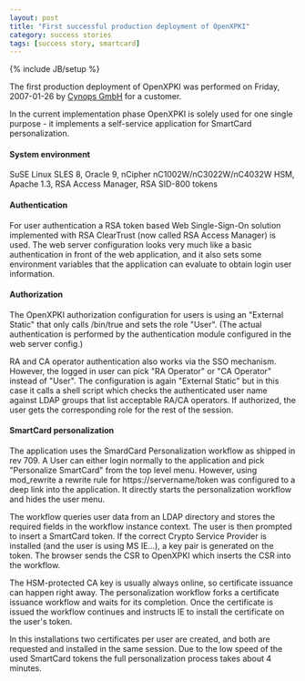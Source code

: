 ```yaml
---
layout: post
title: "First successful production deployment of OpenXPKI"
category: success stories
tags: [success story, smartcard]
---
```

{% include JB/setup %}


<p>
The first production deployment of OpenXPKI was performed on Friday,
2007-01-26 by <a href="http://www.cynops.de/">Cynops GmbH</a> for
a customer.
</p>
<p>
In the current implementation phase OpenXPKI is solely used for  
one single purpose - it implements a self-service application for  
SmartCard personalization.
</p>

<h4>System environment</h4>
<p>
SuSE Linux SLES 8, Oracle 9, nCipher nC1002W/nC3022W/nC4032W HSM,  
Apache 1.3, RSA Access Manager, RSA SID-800 tokens
</p>

<h4>Authentication</h4>
<p>
For user authentication a RSA token based Web 
Single-Sign-On solution implemented with RSA ClearTrust (now called RSA  
Access Manager) is used. The web server configuration looks very much like a  
basic authentication in front of the web application, and it also  
sets some environment variables that the application can evaluate to  
obtain login user information.
</p>

<h4>Authorization</h4>
<p>
The OpenXPKI authorization configuration for users is using an  
"External Static" that only calls /bin/true and sets the role "User".  
(The actual authentication is performed by the authentication module  
configured in the web server config.)
</p>

<p>
RA and CA operator authentication also works via the SSO mechanism.  
However, the logged in user can pick "RA Operator" or "CA Operator"  
instead of "User". The configuration is again "External Static" but  
in this case it calls a shell script which checks the authenticated  
user name against LDAP groups that list acceptable RA/CA operators.
If authorized, the user gets the corresponding role for the rest of  
the session.
</p>

<h4>SmartCard personalization</h4>
<p>
The application uses the SmardCard Personalization workflow  
as shipped in rev 709.
A User can either login normally to the application and pick  
"Personalize SmartCard" from the top level menu. However, using  
mod_rewrite a rewrite rule for https://servername/token was
configured to a deep link into the application. It directly starts the  
personalization workflow and hides the user menu.
</p>
<p>
The workflow queries user data from an LDAP directory and stores the  
required fields in the workflow instance context.
The user is then prompted to insert a SmartCard token. If the correct  
Crypto Service Provider is installed (and the user is using MS  
IE...), a key pair is generated on the token. The browser sends the  
CSR to OpenXPKI which inserts the CSR into the workflow.
</p>
<p>
The HSM-protected CA key is usually always online, so certificate  
issuance can happen right away. The personalization workflow forks a  
certificate issuance workflow and waits for its completion. Once the  
certificate is issued the workflow continues and instructs IE to  
install the certificate on the user's token.
</p>
<p>
In this installations two certificates per user are created, and both are  
requested and installed in the same session. Due to the low speed of  
the used SmartCard tokens the full personalization process takes  
about 4 minutes.
</p>

